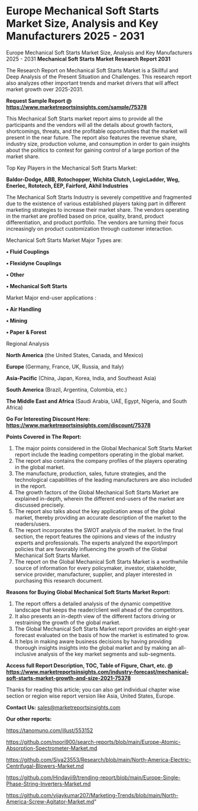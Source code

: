 # Europe Mechanical Soft Starts Market Size, Analysis and Key Manufacturers 2025 - 2031
Europe Mechanical Soft Starts Market Size, Analysis and Key Manufacturers 2025 - 2031
<strong>Mechanical Soft Starts Market Research Report 2031</strong>

The Research Report on Mechanical Soft Starts Market is a Skillful and Deep Analysis of the Present Situation and Challenges. This research report also analyzes other important trends and market drivers that will affect market growth over 2025-2031.

<strong>Request Sample Report @ <a href=https://www.marketreportsinsights.com/sample/75378>https://www.marketreportsinsights.com/sample/75378</a></strong>

This Mechanical Soft Starts market report aims to provide all the participants and the vendors will all the details about growth factors, shortcomings, threats, and the profitable opportunities that the market will present in the near future. The report also features the revenue share, industry size, production volume, and consumption in order to gain insights about the politics to contest for gaining control of a large portion of the market share.

Top Key Players in the Mechanical Soft Starts Market:

<strong>Baldor-Dodge, ABB, Rotochopper, Wichita Clutch, LogicLadder, Weg, Enerlec, Rototech, EEP, Fairford, Akhil Industries</strong>

The Mechanical Soft Starts Industry is severely competitive and fragmented due to the existence of various established players taking part in different marketing strategies to increase their market share. The vendors operating in the market are profiled based on price, quality, brand, product differentiation, and product portfolio. The vendors are turning their focus increasingly on product customization through customer interaction.

Mechanical Soft Starts Market Major Types are:

<strong>• Fluid Couplings

• Flexidyne Couplings

• Other

• Mechanical Soft Starts</strong>

Market Major end-user applications :

<strong>• Air Handling

• Mining

• Paper & Forest</strong>

Regional Analysis

</u><strong><b>North America</b></strong> (the United States, Canada, and Mexico)

<strong><b>Europe </b></strong>(Germany, France, UK, Russia, and Italy)

<strong><b>Asia-Pacific</b></strong> (China, Japan, Korea, India, and Southeast Asia)

<strong><b>South America</b></strong> (Brazil, Argentina, Colombia, etc.)

<strong><b>The Middle East and Africa</b></strong> (Saudi Arabia, UAE, Egypt, Nigeria, and South Africa)

<strong>Go For Interesting Discount Here: <a href=https://www.marketreportsinsights.com/discount/75378>https://www.marketreportsinsights.com/discount/75378</a></strong>

<strong>Points Covered in The Report:</strong>
<ol>
  <li>The major points considered in the Global Mechanical Soft Starts Market report include the leading competitors operating in the global market.</li>
  <li>The report also contains the company profiles of the players operating in the global market.</li>
  <li>The manufacture, production, sales, future strategies, and the technological capabilities of the leading manufacturers are also included in the report.</li>
  <li>The growth factors of the Global Mechanical Soft Starts Market are explained in-depth, wherein the different end-users of the market are discussed precisely.</li>
  <li>The report also talks about the key application areas of the global market, thereby providing an accurate description of the market to the readers/users.</li>
  <li>The report incorporates the SWOT analysis of the market. In the final section, the report features the opinions and views of the industry experts and professionals. The experts analyzed the export/import policies that are favorably influencing the growth of the Global Mechanical Soft Starts Market.</li>
  <li>The report on the Global Mechanical Soft Starts Market is a worthwhile source of information for every policymaker, investor, stakeholder, service provider, manufacturer, supplier, and player interested in purchasing this research document.</li>
</ol>
<strong>Reasons for Buying Global Mechanical Soft Starts Market Report:</strong>

<ol>
  <li>The report offers a detailed analysis of the dynamic competitive landscape that keeps the reader/client well ahead of the competitors.</li>
  <li>It also presents an in-depth view of the different factors driving or restraining the growth of the global market.</li>
  <li>The Global Mechanical Soft Starts Market report provides an eight-year forecast evaluated on the basis of how the market is estimated to grow.</li>
  <li>It helps in making aware business decisions by having providing thorough insights insights into the global market and by making an all-inclusive analysis of the key market segments and sub-segments.</li>
</ol>
<strong>Access full Report Description, TOC, Table of Figure, Chart, etc. @ <a href=https://www.marketreportsinsights.com/industry-forecast/mechanical-soft-starts-market-growth-and-size-2021-75378>https://www.marketreportsinsights.com/industry-forecast/mechanical-soft-starts-market-growth-and-size-2021-75378</a></strong>


Thanks for reading this article; you can also get individual chapter wise section or region wise report version like Asia, United States, Europe.

<strong>Contact Us:</strong>
sales@marketreportsinsights.com

<strong>Our other reports:</strong>

<a href=https://tanomuno.com/illust/553152>https://tanomuno.com/illust/553152</a>

<a href=https://github.com/noori900/search-reports/blob/main/Europe-Atomic-Absorption-Spectrometer-Market.md>https://github.com/noori900/search-reports/blob/main/Europe-Atomic-Absorption-Spectrometer-Market.md</a>

<a href=https://github.com/Siya23553/Research/blob/main/North-America-Electric-Centrifugal-Blowers-Market.md>https://github.com/Siya23553/Research/blob/main/North-America-Electric-Centrifugal-Blowers-Market.md</a>

<a href=https://github.com/Hindavii9/trending-report/blob/main/Europe-Single-Phase-String-Inverters-Market.md>https://github.com/Hindavii9/trending-report/blob/main/Europe-Single-Phase-String-Inverters-Market.md</a>

<a href=https://github.com/vijaykumar207/Marketing-Trends/blob/main/North-America-Screw-Agitator-Market.md>https://github.com/vijaykumar207/Marketing-Trends/blob/main/North-America-Screw-Agitator-Market.md</a>"

